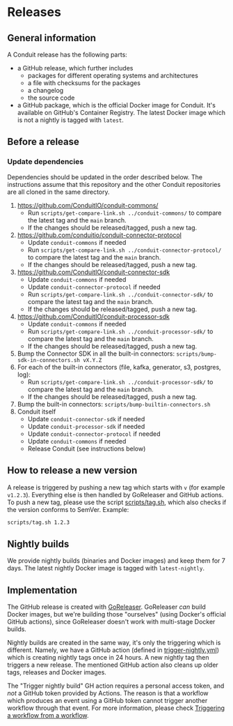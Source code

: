 # Releases

## General information

A Conduit release has the following parts:

- a GitHub release, which further includes
  - packages for different operating systems and architectures
  - a file with checksums for the packages
  - a changelog
  - the source code
- a GitHub package, which is the official Docker image for Conduit. It's available on GitHub's Container Registry. The
latest Docker image which is not a nightly is tagged with `latest`.

## Before a release

### Update dependencies

Dependencies should be updated in the order described below. The instructions
assume that this repository and the other Conduit repositories are all cloned in
the same directory.

1. https://github.com/ConduitIO/conduit-commons/
    * Run `scripts/get-compare-link.sh ../conduit-commons/` to compare the latest tag and the `main` branch.
    * If the changes should be released/tagged, push a new tag.
2. https://github.com/conduitio/conduit-connector-protocol
    * Update `conduit-commons` if needed
    * Run `scripts/get-compare-link.sh ../conduit-connector-protocol/` to compare the latest tag and the `main` branch.
    * If the changes should be released/tagged, push a new tag.
3. https://github.com/ConduitIO/conduit-connector-sdk
    * Update `conduit-commons` if needed
    * Update `conduit-connector-protocol` if needed
    * Run `scripts/get-compare-link.sh ../conduit-connector-sdk/` to compare the latest tag and the `main` branch.
    * If the changes should be released/tagged, push a new tag.
4. https://github.com/ConduitIO/conduit-processor-sdk
    * Update `conduit-commons` if needed
    * Run `scripts/get-compare-link.sh ../conduit-processor-sdk/` to compare the latest tag and the `main` branch.
    * If the changes should be released/tagged, push a new tag.
5. Bump the Connector SDK in all the built-in connectors: `scripts/bump-sdk-in-connectors.sh vX.Y.Z`
6. For each of the built-in connectors (file, kafka, generator, s3, postgres, log):
    * Run `scripts/get-compare-link.sh ../conduit-processor-sdk/` to compare the latest tag and the `main` branch.
    * If the changes should be released/tagged, push a new tag.
7. Bump the built-in connectors: `scripts/bump-builtin-connectors.sh`
8. Conduit itself
    * Update `conduit-connector-sdk` if needed
    * Update `conduit-processor-sdk` if needed
    * Update `conduit-connector-protocol` if needed
    * Update `conduit-commons` if needed
    * Release Conduit (see instructions below)

## How to release a new version

A release is triggered by pushing a new tag which starts with `v` (for example `v1.2.3`). Everything else is then
handled by GoReleaser and GitHub actions. To push a new tag, please use the script [scripts/tag.sh](https://github.com/ConduitIO/conduit/blob/main/scripts/tag.sh),
which also checks if the version conforms to SemVer. Example:

```sh
scripts/tag.sh 1.2.3
```

## Nightly builds

We provide nightly builds (binaries and Docker images) and keep them for 7 days. The latest nightly Docker image is tagged
with `latest-nightly`.

## Implementation

The GitHub release is created with [GoReleaser](https://github.com/goreleaser/goreleaser/). GoReleaser _can_ build
Docker images, but we're building those "ourselves" (using Docker's official GitHub actions), since GoReleaser doesn't
work with multi-stage Docker builds.

Nightly builds are created in the same way, it's only the triggering which is different. Namely, we have a GitHub action
(defined in [trigger-nightly.yml](/.github/workflows/trigger-nightly.yml)) which is creating nightly tags once in 24 hours.
A new nightly tag then triggers a new release. The mentioned GitHub action also cleans up older tags, releases and
Docker images.

The "Trigger nightly build" GH action requires a personal access token, and _not_ a GitHub token provided by Actions. The
reason is that a workflow which produces an event using a GitHub token cannot trigger another workflow through that event.
For more information, please check [Triggering a workflow from a workflow](https://docs.github.com/en/actions/using-workflows/triggering-a-workflow#triggering-a-workflow-from-a-workflow).
